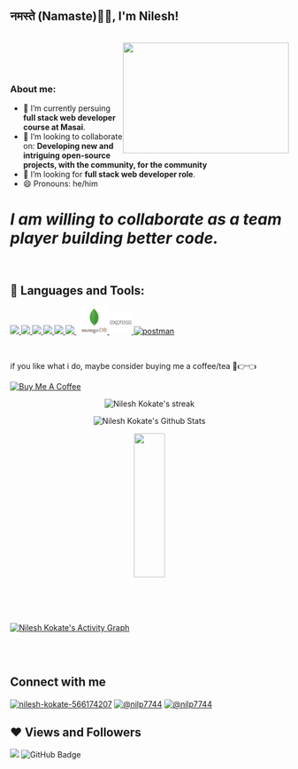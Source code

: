### <h2>नमस्ते (Namaste)🙏🏻, I'm Nilesh!
  </br>
<img align="right" src="https://media.tenor.com/images/b7939d73d32cb3ce5e48a80dd35dc599/tenor.gif" width="300" height="200"/>
</br></br></br>



### About me:

- 🔭 I’m currently persuing **full stack web developer course at Masai**.
- 👯 I’m looking to collaborate on: **Developing new and intriguing open-source projects, with the community, for the community**
- 🤔 I’m looking for **full stack web developer role**.
- 😄 Pronouns: he/him

# *I am willing to collaborate as a team player building better code.*

<br/>

## 🚀 Languages and Tools:

<p align="left">
    <a href="https://www.w3.org/html/" target="_blank"> <img src="https://img.icons8.com/color/48/000000/html-5.png"/> </a>
    <a href="https://www.w3schools.com/css/" target="_blank"> <img src="https://img.icons8.com/color/48/000000/css3.png"/> </a>
    <a href="https://developer.mozilla.org/en-US/docs/Web/JavaScript" target="_blank"> <img src="https://img.icons8.com/color/48/000000/javascript.png"/> </a>
    <a href="https://reactjs.org/" target="_blank"> <img src="https://img.icons8.com/color/48/000000/react-native.png"/> </a>
    <a href="https://redux.js.org" target="_blank"> <img src="https://img.icons8.com/color/48/000000/redux.png"/> </a>    
    <!-- <a href="https://getbootstrap.com" target="_blank"> <img src="https://img.icons8.com/color/48/000000/bootstrap.png"/> </a>  -->
    <a style="padding-right:8px;" href="https://nodejs.org" target="_blank"> <img src="https://img.icons8.com/color/48/000000/nodejs.png"/> </a>
     <a href="https://www.mongodb.com/" target="_blank"> <img src="https://raw.githubusercontent.com/devicons/devicon/master/icons/mongodb/mongodb-original-wordmark.svg" alt="mongodb" width="48" height="48"/> </a>
     <a href="https://expressjs.com" target="_blank"> <img src="https://raw.githubusercontent.com/devicons/devicon/master/icons/express/express-original-wordmark.svg" alt="express" width="40" height="40"/> </a>
     <a href="https://postman.com" target="_blank"> <img src="https://www.vectorlogo.zone/logos/getpostman/getpostman-icon.svg" alt="postman" width="45" height="45"/> </a>
    <!-- <a style="padding-right:8px;" href="https://www.mysql.com/" target="_blank"> <img src="https://img.icons8.com/fluent/50/000000/mysql-logo.png"/> </a> --> 
    <!-- <a href="https://firebase.google.com/" target="_blank"> <img src="https://img.icons8.com/color/48/000000/firebase.png"/> </a>  -->   
    
</p>
<br/>

if you like what i do, maybe consider buying me a coffee/tea 🥺👉👈

<a href="https://www.buymeacoffee.com/nilpatil7744" target="_blank"><img src="https://cdn.buymeacoffee.com/buttons/v2/default-red.png" alt="Buy Me A Coffee" width="150" ></a>


<p align="center">
    <a >
        <img title="🔥 Get streak stats for your profile at git.io/streak-stats" alt="Nilesh Kokate's streak" src="https://github-readme-streak-stats.herokuapp.com/?user=nilpatil7744&theme=black-ice&hide_border=true&stroke=0000&background=060A0CD0"/>
    </a>
</p>




  <p align="center">
    <a ><img alt="Nilesh Kokate's Github Stats" src="https://github-readme-stats.vercel.app/api?username=nilpatil7744&show_icons=true&count_private=true&theme=react&hide_border=true&bg_color=0D1117" /></a>
    </p>


  
 <p align="center">
    <img src="https://github-readme-stats.vercel.app/api/top-langs/?username=nilpatil7744&theme=react&hide_border=true&bg_color=0D1117" height="260px" width="33.25%"/>
    </p>
  <br/>

<br/>
<br/>

<a href="https://github.com/nilpatil7744/github-readme-activity-graph"><img alt="Nilesh Kokate's Activity Graph" src="https://activity-graph.herokuapp.com/graph?username=nilpatil7744&bg_color=0D1117&color=5BCDEC&line=5BCDEC&point=FFFFFF&hide_border=true" /></a>

<br/>
<br/>

## Connect with me

<p align="left">
<a href="https://linkedin.com/in/nilesh-kokate-566174207" target="blank"><img align="center" src="https://raw.githubusercontent.com/rahuldkjain/github-profile-readme-generator/master/src/images/icons/Social/linked-in-alt.svg" alt="nilesh-kokate-566174207" height="30" width="40" /></a>
<a href="https://twitter.com/Nil_patil_" target="blank"><img align="center" src="https://img.icons8.com/fluent/48/000000/twitter.png" alt="@nilp7744" height="30" width="30" /></a>
<a href="https://medium.com/@nilp7744" target="blank"><img align="center" src="https://raw.githubusercontent.com/rahuldkjain/github-profile-readme-generator/master/src/images/icons/Social/medium.svg" alt="@nilp7744" height="30" width="40" /></a>
</p>


## ❤ Views and Followers

<a>
    <img src="https://komarev.com/ghpvc/?username=nilpatil7744">
</a>
<a ><img src="https://img.shields.io/github/followers/nilpatil7744?label=Followers&style=social" alt="GitHub Badge"></a>

